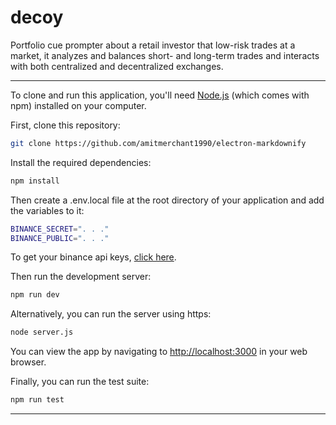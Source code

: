# decoy
Portfolio cue prompter about a retail investor that low-risk trades at a market, it analyzes and balances short- and long-term trades and interacts with both centralized and decentralized exchanges.

-----

To clone and run this application, you'll need [Node.js](https://nodejs.org/) (which comes with npm) installed on your computer.

First, clone this repository:
```bash
git clone https://github.com/amitmerchant1990/electron-markdownify
```

Install the required dependencies:
```bash
npm install
```
Then create a .env.local file at the root directory of your application and add the variables to it:
```bash
BINANCE_SECRET=". . ."
BINANCE_PUBLIC=". . ."
```
To get your binance api keys, [click here](https://www.binance.com/en/support/faq/how-to-create-api-360002502072).



Then run the development server:
```bash
npm run dev
```
Alternatively, you can run the server using https:
```bash
node server.js
```
You can view the app by navigating to [http://localhost:3000](http://localhost:3000) in your web browser.

 
Finally, you can run the test suite:
```bash
npm run test
```

-----
